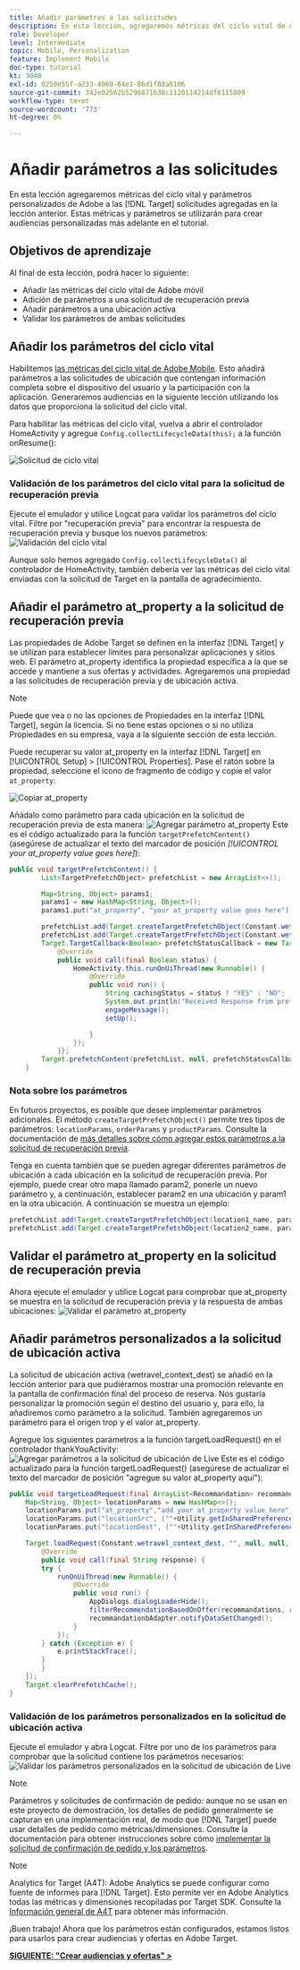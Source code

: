 ```yaml
---
title: Añadir parámetros a las solicitudes
description: En esta lección, agregaremos métricas del ciclo vital de Adobe y parámetros personalizados a las solicitudes de Target agregadas en la lección anterior. Estas métricas y parámetros se utilizarán para crear audiencias personalizadas más adelante en el tutorial.
role: Developer
level: Intermediate
topic: Mobile, Personalization
feature: Implement Mobile
doc-type: tutorial
kt: 3040
exl-id: 0250e55f-a233-4060-84e1-86d1f88a6106
source-git-commit: 342e02562b5296871638c1120114214df6115809
workflow-type: tm+mt
source-wordcount: '773'
ht-degree: 0%

---
```


# Añadir parámetros a las solicitudes

En esta lección agregaremos métricas del ciclo vital y parámetros personalizados de Adobe a las [!DNL Target] solicitudes agregadas en la lección anterior. Estas métricas y parámetros se utilizarán para crear audiencias personalizadas más adelante en el tutorial.

## Objetivos de aprendizaje

Al final de esta lección, podrá hacer lo siguiente:

* Añadir las métricas del ciclo vital de Adobe móvil
* Adición de parámetros a una solicitud de recuperación previa
* Añadir parámetros a una ubicación activa
* Validar los parámetros de ambas solicitudes

## Añadir los parámetros del ciclo vital

Habilitemos [las métricas del ciclo vital de Adobe Mobile](https://experienceleague.adobe.com/docs/mobile-services/android/metrics.html?lang=es). Esto añadirá parámetros a las solicitudes de ubicación que contengan información completa sobre el dispositivo del usuario y la participación con la aplicación. Generaremos audiencias en la siguiente lección utilizando los datos que proporciona la solicitud del ciclo vital.

Para habilitar las métricas del ciclo vital, vuelva a abrir el controlador HomeActivity y agregue `Config.collectLifecycleData(this);` a la función onResume():

![Solicitud de ciclo vital](assets/lifecycle_code.jpg)

### Validación de los parámetros del ciclo vital para la solicitud de recuperación previa

Ejecute el emulador y utilice Logcat para validar los parámetros del ciclo vital. Filtre por &quot;recuperación previa&quot; para encontrar la respuesta de recuperación previa y busque los nuevos parámetros:
![Validación del ciclo vital](assets/lifecycle_validation.jpg)

Aunque solo hemos agregado `Config.collectLifecycleData()` al controlador de HomeActivity, también debería ver las métricas del ciclo vital enviadas con la solicitud de Target en la pantalla de agradecimiento.

## Añadir el parámetro at_property a la solicitud de recuperación previa

Las propiedades de Adobe Target se definen en la interfaz [!DNL Target] y se utilizan para establecer límites para personalizar aplicaciones y sitios web. El parámetro at_property identifica la propiedad específica a la que se accede y mantiene a sus ofertas y actividades. Agregaremos una propiedad a las solicitudes de recuperación previa y de ubicación activa.

>[!NOTE]
>
>Puede que vea o no las opciones de Propiedades en la interfaz [!DNL Target], según la licencia. Si no tiene estas opciones o si no utiliza Propiedades en su empresa, vaya a la siguiente sección de esta lección.

Puede recuperar su valor at_property en la interfaz [!DNL Target] en [!UICONTROL Setup] > [!UICONTROL Properties].  Pase el ratón sobre la propiedad, seleccione el icono de fragmento de código y copie el valor `at_property`:

![Copiar at_property](assets/at_property_interface.jpg)

Añádalo como parámetro para cada ubicación en la solicitud de recuperación previa de esta manera:
![Agregar parámetro at_property](assets/params_at_property.jpg)
Este es el código actualizado para la función `targetPrefetchContent()` (asegúrese de actualizar el texto del marcador de posición _[!UICONTROL your at_property value goes here]_):

```java
public void targetPrefetchContent() {
        List<TargetPrefetchObject> prefetchList = new ArrayList<>();

        Map<String, Object> params1;
        params1 = new HashMap<String, Object>();
        params1.put("at_property", "your at_property value goes here");

        prefetchList.add(Target.createTargetPrefetchObject(Constant.wetravel_engage_home, params1));
        prefetchList.add(Target.createTargetPrefetchObject(Constant.wetravel_engage_search, params1));
        Target.TargetCallback<Boolean> prefetchStatusCallback = new Target.TargetCallback<Boolean>() {
            @Override
            public void call(final Boolean status) {
                HomeActivity.this.runOnUiThread(new Runnable() {
                    @Override
                    public void run() {
                        String cachingStatus = status ? "YES" : "NO";
                        System.out.println("Received Response from prefetch : " + cachingStatus);
                        engageMessage();
                        setUp();

                    }
                });
            }};
        Target.prefetchContent(prefetchList, null, prefetchStatusCallback);
    }
```

### Nota sobre los parámetros

En futuros proyectos, es posible que desee implementar parámetros adicionales. El método `createTargetPrefetchObject()` permite tres tipos de parámetros: `locationParams`, `orderParams` y `productParams`. Consulte la documentación de [más detalles sobre cómo agregar estos parámetros a la solicitud de recuperación previa](https://experienceleague.adobe.com/docs/mobile-services/android/target-android/c-mob-target-prefetch-android.html?lang=es).

Tenga en cuenta también que se pueden agregar diferentes parámetros de ubicación a cada ubicación en la solicitud de recuperación previa. Por ejemplo, puede crear otro mapa llamado param2, ponerle un nuevo parámetro y, a continuación, establecer param2 en una ubicación y param1 en la otra ubicación. A continuación se muestra un ejemplo:

```java
prefetchList.add(Target.createTargetPrefetchObject(location1_name, params1);
prefetchList.add(Target.createTargetPrefetchObject(location2_name, params2);
```

## Validar el parámetro at_property en la solicitud de recuperación previa

Ahora ejecute el emulador y utilice Logcat para comprobar que at_property se muestra en la solicitud de recuperación previa y la respuesta de ambas ubicaciones:
![Validar el parámetro at_property](assets/parameters_at_property_validation.jpg)

## Añadir parámetros personalizados a la solicitud de ubicación activa

La solicitud de ubicación activa (wetravel_context_dest) se añadió en la lección anterior para que pudiéramos mostrar una promoción relevante en la pantalla de confirmación final del proceso de reserva. Nos gustaría personalizar la promoción según el destino del usuario y, para ello, la añadiremos como parámetro a la solicitud. También agregaremos un parámetro para el origen trop y el valor at_property.

Agregue los siguientes parámetros a la función targetLoadRequest() en el controlador thankYouActivity:
![Agregar parámetros a la solicitud de ubicación de Live](assets/parameters_live_location.jpg)
Este es el código actualizado para la función targetLoadRequest() (asegúrese de actualizar el texto del marcador de posición &quot;agregue su valor at_property aquí&quot;):

```java
public void targetLoadRequest(final ArrayList<Recommandation> recommandations) {
    Map<String, Object> locationParams = new HashMap<>();
    locationParams.put("at_property","add your at_property value here");
    locationParams.put("locationSrc", (""+Utility.getInSharedPreference(ThankYouActivity.this,Constant.departure,"")));
    locationParams.put("locationDest", (""+Utility.getInSharedPreference(ThankYouActivity.this,Constant.destination,"")));

    Target.loadRequest(Constant.wetravel_context_dest, "", null, null, locationParams, new Target.TargetCallback<String>() {
        @Override
        public void call(final String response) {
        try {
            runOnUiThread(new Runnable() {
                @Override
                public void run() {
                    AppDialogs.dialogLoaderHide();
                    filterRecommendationBasedOnOffer(recommandations, response);
                    recommandationbAdapter.notifyDataSetChanged();
                }
            });
        } catch (Exception e) {
            e.printStackTrace();
        }
        }
    });
    Target.clearPrefetchCache();
}
```

### Validación de los parámetros personalizados en la solicitud de ubicación activa

Ejecute el emulador y abra Logcat. Filtre por uno de los parámetros para comprobar que la solicitud contiene los parámetros necesarios:
![Validar los parámetros personalizados en la solicitud de ubicación de Live](assets/parameters_live_location_validation.jpg)

>[!NOTE]
>
>Parámetros y solicitudes de confirmación de pedido: aunque no se usan en este proyecto de demostración, los detalles de pedido generalmente se capturan en una implementación real, de modo que [!DNL Target] puede usar detalles de pedido como métricas/dimensiones. Consulte la documentación para obtener instrucciones sobre cómo [implementar la solicitud de confirmación de pedido y los parámetros](https://experienceleague.adobe.com/docs/mobile-services/android/target-android/c-target-methods.html?lang=es).

>[!NOTE]
>
>Analytics for Target (A4T): Adobe Analytics se puede configurar como fuente de informes para [!DNL Target]. Esto permite ver en Adobe Analytics todas las métricas y dimensiones recopiladas por Target SDK. Consulte la [Información general de A4T](https://experienceleague.adobe.com/docs/target/using/integrate/a4t/a4t.html?lang=es) para obtener más información.

¡Buen trabajo! Ahora que los parámetros están configurados, estamos listos para usarlos para crear audiencias y ofertas en Adobe Target.

**[SIGUIENTE: &quot;Crear audiencias y ofertas&quot; >](create-audiences-and-offers.md)**
